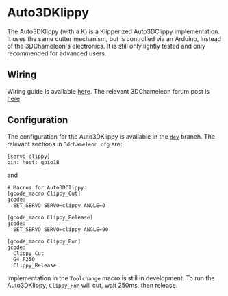# Auto3DKlippy

The Auto3DKlippy (with a K) is a Klipperized Auto3DClippy implementation. It uses the same cutter mechanism, but is controlled via an Arduino, instead of the 3DChameleon's electronics. It is still only lightly tested and only recommended for advanced users.

## Wiring

Wiring guide is available [here](https://www.tinkercad.com/things/bkdLnYCJRPw-auto3dclippy-wiring). The relevant 3DChameleon forum post is [here](https://www.3dchameleon.com/forum/getting-started/auto3dclippy-wiring)

## Configuration

The configuration for the Auto3DKlippy is available in the [`dev`](https://github.com/3DCoded/3dchameleon-klipper/tree/dev) branch. The relevant sections in `3dchameleon.cfg` are:

```
[servo clippy]
pin: host: gpio18
```

and

```
# Macros for Auto3DClippy:
[gcode_macro Clippy_Cut]
gcode:
  SET_SERVO SERVO=clippy ANGLE=0

[gcode_macro Clippy_Release]
gcode:
  SET_SERVO SERVO=clippy ANGLE=90

[gcode_macro Clippy_Run]
gcode:
  Clippy_Cut
  G4 P250
  Clippy_Release
```

Implementation in the `Toolchange` macro is still in development. To run the Auto3DKlippy, `Clippy_Run` will cut, wait 250ms, then release.